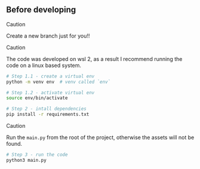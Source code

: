 ## Before developing

> [!CAUTION]
> Create a new branch just for you!!

> [!CAUTION]
> The code was developed on wsl 2, as a result I recommend running the code on a linux based system.

```bash
# Step 1.1 - create a virtual env
python -m venv env  # venv called `env`
```
```bash
# Step 1.2 - activate virtual env
source env/bin/activate
```
```bash
# Step 2 - intall dependencies
pip install -r requirements.txt
```

> [!CAUTION]
> Run the `main.py` from the root of the project, otherwise the assets will not be found.

```bash
# Step 3 - run the code
python3 main.py
```